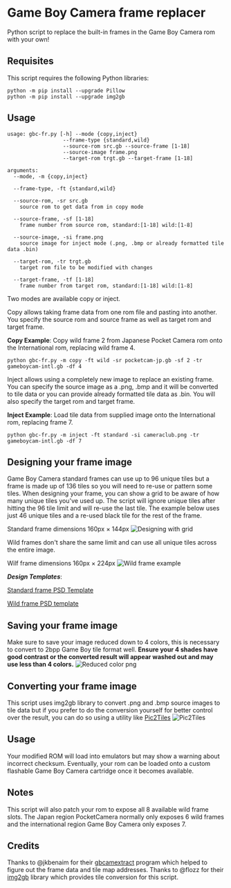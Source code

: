 # Game Boy Camera frame replacer

Python script to replace the built-in frames in the Game Boy Camera rom with your own!

## Requisites
This script requires the following Python libraries:
```
python -m pip install --upgrade Pillow
python -m pip install --upgrade img2gb
```
## Usage
```
usage: gbc-fr.py [-h] --mode {copy,inject}
                  --frame-type {standard,wild}
                  --source-rom src.gb --source-frame [1-18]
                  --source-image frame.png
                  --target-rom trgt.gb --target-frame [1-18]

arguments:
  --mode, -m {copy,inject}

  --frame-type, -ft {standard,wild}

  --source-rom, -sr src.gb
    source rom to get data from in copy mode

  --source-frame, -sf [1-18]
    frame number from source rom, standard:[1-18] wild:[1-8]

  --source-image, -si frame.png
    source image for inject mode (.png, .bmp or already formatted tile data .bin)

  --target-rom, -tr trgt.gb
    target rom file to be modified with changes

  --target-frame, -tf [1-18]
    frame number from target rom, standard:[1-18] wild:[1-8]
```

Two modes are available copy or inject.

Copy allows taking frame data from one rom file and pasting into another. You specify the source rom and source frame as well as target rom and target frame.

**Copy Example**: Copy wild frame 2 from Japanese Pocket Camera rom onto the International rom, replacing wild frame 4.
```
python gbc-fr.py -m copy -ft wild -sr pocketcam-jp.gb -sf 2 -tr gameboycam-intl.gb -df 4
```

Inject allows using a completely new image to replace an existing frame. You can specify the source image as a .png, .bmp and it will be converted to tile data or you can provide already formatted tile data as .bin. You will also specify the target rom and target frame.

**Inject Example**: Load tile data from supplied image onto the International rom, replacing frame 7.
```
python gbc-fr.py -m inject -ft standard -si cameraclub.png -tr gameboycam-intl.gb -df 7
```

## Designing your frame image
Game Boy Camera standard frames can use up to 96 unique tiles but a frame is made up of 136 tiles so you will need to re-use or pattern some tiles. When designing your frame, you can show a grid to be aware of how many unique tiles you've used up. The script will ignore unique tiles after hitting the 96 tile limit and will re-use the last tile. The example below uses just 46 unique tiles and a re-used black tile for the rest of the frame.

Standard frame dimensions 160px × 144px
![Designing with grid](docs/frame-unique-tiles.png)

Wild frames don't share the same limit and can use all unique tiles across the entire image.

Wilf frame dimensions 160px × 224px
![Wild frame example](docs/wild-frame.png)

***Design Templates***:

[Standard frame PSD Template](docs/standard-frame-template.psd?raw=1)

[Wild frame PSD template](docs/wild-frame-template.psd?raw=1)

## Saving your frame image
Make sure to save your image reduced down to 4 colors, this is necessary to convert to 2bpp Game Boy tile format well. **Ensure your 4 shades have good contrast or the converted result will appear washed out and may use less than 4 colors.**
![Reduced color png](docs/reduced-colors.png)

## Converting your frame image
This script uses img2gb library to convert .png and .bmp source images to tile data but if you prefer to do the conversion yourself for better control over the result, you can do so using a utility like [Pic2Tiles](http://www.budmelvin.com/dev/index.html)
![Pic2Tiles](docs/pic2tiles.png)

## Usage
Your modified ROM will load into emulators but may show a warning about incorrect checksum. Eventually, your rom can be loaded onto a custom flashable Game Boy Camera cartridge once it becomes available.

## Notes
This script will also patch your rom to expose all 8 available wild frame slots. The Japan region PocketCamera normally only exposes 6 wild frames and the international region Game Boy Camera only exposes 7.

## Credits
Thanks to @jkbenaim for their [gbcamextract](https://github.com/jkbenaim/gbcamextract) program which helped to figure out the frame data and tile map addresses.
Thanks to @flozz for their [img2gb](https://github.com/flozz/img2gb) library which provides tile conversion for this script.